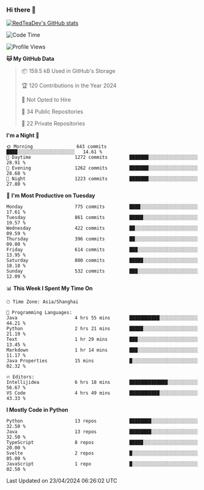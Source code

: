 ### Hi there 👋

<!--
**RedTeaDev/RedTeaDev** is a ✨ _special_ ✨ repository because its `README.md` (this file) appears on your GitHub profile.

Here are some ideas to get you started:

- 🔭 I’m currently working on ...
- 🌱 I’m currently learning ...
- 👯 I’m looking to collaborate on ...
- 🤔 I’m looking for help with ...
- 💬 Ask me about ...
- 📫 How to reach me: ...
- 😄 Pronouns: ...
- ⚡ Fun fact: ...
-->

<!--
[![wakatime](https://wakatime.com/badge/user/6b101ed0-04c0-4490-9283-eb61f2efff96.svg)](https://wakatime.com/@6b101ed0-04c0-4490-9283-eb61f2efff96)
!-->

[![RedTeaDev's GitHub stats](https://github-readme-stats.vercel.app/api?username=RedTeaDev)](https://github.com/anuraghazra/github-readme-stats)
<!--
[![willianrod's wakatime stats](https://github-readme-stats.vercel.app/api/wakatime?username=RedTeaDev)](https://github.com/anuraghazra/github-readme-stats)
!-->
<!--START_SECTION:waka-->
![Code Time](http://img.shields.io/badge/Code%20Time-2%2C157%20hrs%2044%20mins-blue)

![Profile Views](http://img.shields.io/badge/Profile%20Views-0-blue)

**🐱 My GitHub Data** 

> 📦 159.5 kB Used in GitHub's Storage 
 > 
> 🏆 120 Contributions in the Year 2024
 > 
> 🚫 Not Opted to Hire
 > 
> 📜 34 Public Repositories 
 > 
> 🔑 22 Private Repositories 
 > 
**I'm a Night 🦉** 

```text
🌞 Morning                643 commits         ████░░░░░░░░░░░░░░░░░░░░░   14.61 % 
🌆 Daytime                1272 commits        ███████░░░░░░░░░░░░░░░░░░   28.91 % 
🌃 Evening                1262 commits        ███████░░░░░░░░░░░░░░░░░░   28.68 % 
🌙 Night                  1223 commits        ███████░░░░░░░░░░░░░░░░░░   27.80 % 
```
📅 **I'm Most Productive on Tuesday** 

```text
Monday                   775 commits         ████░░░░░░░░░░░░░░░░░░░░░   17.61 % 
Tuesday                  861 commits         █████░░░░░░░░░░░░░░░░░░░░   19.57 % 
Wednesday                422 commits         ██░░░░░░░░░░░░░░░░░░░░░░░   09.59 % 
Thursday                 396 commits         ██░░░░░░░░░░░░░░░░░░░░░░░   09.00 % 
Friday                   614 commits         ███░░░░░░░░░░░░░░░░░░░░░░   13.95 % 
Saturday                 800 commits         █████░░░░░░░░░░░░░░░░░░░░   18.18 % 
Sunday                   532 commits         ███░░░░░░░░░░░░░░░░░░░░░░   12.09 % 
```


📊 **This Week I Spent My Time On** 

```text
🕑︎ Time Zone: Asia/Shanghai

💬 Programming Languages: 
Java                     4 hrs 55 mins       ███████████░░░░░░░░░░░░░░   44.21 % 
Python                   2 hrs 21 mins       █████░░░░░░░░░░░░░░░░░░░░   21.19 % 
Text                     1 hr 29 mins        ███░░░░░░░░░░░░░░░░░░░░░░   13.45 % 
Markdown                 1 hr 14 mins        ███░░░░░░░░░░░░░░░░░░░░░░   11.17 % 
Java Properties          15 mins             █░░░░░░░░░░░░░░░░░░░░░░░░   02.32 % 

🔥 Editors: 
Intellijidea             6 hrs 18 mins       ██████████████░░░░░░░░░░░   56.67 % 
VS Code                  4 hrs 49 mins       ███████████░░░░░░░░░░░░░░   43.33 % 
```

**I Mostly Code in Python** 

```text
Python                   13 repos            ████████░░░░░░░░░░░░░░░░░   32.50 % 
Java                     13 repos            ████████░░░░░░░░░░░░░░░░░   32.50 % 
TypeScript               8 repos             █████░░░░░░░░░░░░░░░░░░░░   20.00 % 
Svelte                   2 repos             █░░░░░░░░░░░░░░░░░░░░░░░░   05.00 % 
JavaScript               1 repo              █░░░░░░░░░░░░░░░░░░░░░░░░   02.50 % 
```




 Last Updated on 23/04/2024 06:26:02 UTC
<!--END_SECTION:waka-->


